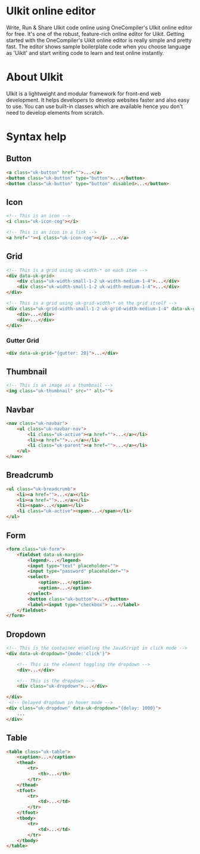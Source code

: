 # UIkit online editor
Write, Run & Share UIkit code online using OneCompiler's UIkit online editor for free. It's one of the robust, feature-rich online editor for Uikit. Getting started with the OneCompiler's Uikit online editor is really simple and pretty fast. The editor shows sample boilerplate code when you choose language as 'Uikit' and start writing code to learn and test online instantly.

# About UIkit

UIkit is a lightweight and modular framework for front-end web development. It helps developers to develop websites faster and also easy to use. You can use built-in classes which are available hence you don't need to develop elements from scratch.

# Syntax help

## Button
```html
<a class="uk-button" href="">...</a>
<button class="uk-button" type="button">...</button>
<button class="uk-button" type="button" disabled>...</button>
```
## Icon
```html
<!-- This is an icon -->
<i class="uk-icon-cog"></i>

<!-- This is an icon in a link -->
<a href=""><i class="uk-icon-cog"></i> ...</a>
```
## Grid

```html
<!-- This is a grid using uk-width-* on each item -->
<div data-uk-grid>
    <div class="uk-width-small-1-2 uk-width-medium-1-4">...</div>
    <div class="uk-width-small-1-2 uk-width-medium-1-4">...</div>
</div>

<!-- This is a grid using uk-grid-width-* on the grid itself -->
<div class="uk-grid-width-small-1-2 uk-grid-width-medium-1-4" data-uk-grid>
    <div>...</div>
    <div>...</div>
</div>
```
### Gutter Grid

```html
<div data-uk-grid="{gutter: 20}">...</div>
```

## Thumbnail

```html
<!-- This is an image as a thumbnail -->
<img class="uk-thumbnail" src="" alt="">
```
## Navbar
```html
<nav class="uk-navbar">
    <ul class="uk-navbar-nav">
        <li class="uk-active"><a href="">...</a></li>
        <li><a href="">...</a></li>
        <li class="uk-parent"><a href="">...</a></li>
    </ul>
</nav>
```
## Breadcrumb
```html
<ul class="uk-breadcrumb">
    <li><a href="">...</a></li>
    <li><a href="">...</a></li>
    <li><span>...</span></li>
    <li class="uk-active"><span>...</span></li>
</ul>
```
## Form

```html
<form class="uk-form">
    <fieldset data-uk-margin>
        <legend>...</legend>
        <input type="text" placeholder="">
        <input type="password" placeholder="">
        <select>
            <option>...</option>
            <option>...</option>
        </select>
        <button class="uk-button">...</button>
        <label><input type="checkbox"> ...</label>
    </fieldset>
</form>
```

## Dropdown

```html
<!-- This is the container enabling the JavaScript in click mode -->
<div data-uk-dropdown="{mode:'click'}">

    <!-- This is the element toggling the dropdown -->
    <div>...</div>

    <!-- This is the dropdown -->
    <div class="uk-dropdown">...</div>

</div>
 <!-- Delayed dropdown in hover mode -->
<div class="uk-dropdown" data-uk-dropdown="{delay: 1000}">
    ...
</div>
```

## Table

```html
<table class="uk-table">
    <caption>...</caption>
    <thead>
        <tr>
            <th>...</th>
        </tr>
    </thead>
    <tfoot>
        <tr>
            <td>...</td>
        </tr>
    </tfoot>
    <tbody>
        <tr>
            <td>...</td>
        </tr>
    </tbody>
</table>
```